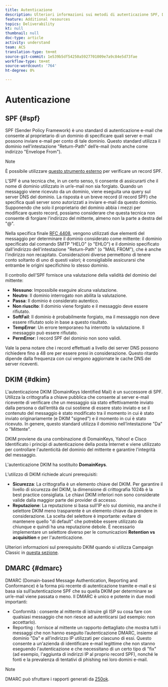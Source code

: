 ```yaml
---
title: Autenticazione
description: Ulteriori informazioni sui metodi di autenticazione SPF, DKIM e DMARC.
feature: Additional resources
topics: Deliverability
kt: null
thumbnail: null
doc-type: article
activity: understand
team: ACS
translation-type: tm+mt
source-git-commit: 1e539b5df54250a5927701009e7a9c84e5d73fae
workflow-type: tm+mt
source-wordcount: '764'
ht-degree: 0%

---
```



# Autenticazione

## SPF {#spf}

SPF (Sender Policy Framework) è uno standard di autenticazione e-mail che consente al proprietario di un dominio di specificare quali server e-mail possono inviare e-mail per conto di tale dominio. Questo standard utilizza il dominio nell’intestazione &quot;Return-Path&quot; dell’e-mail (noto anche come indirizzo &quot;Envelope From&quot;).

>[!NOTE]
>
>È possibile utilizzare [questo strumento esterno](https://www.kitterman.com/spf/validate.html) per verificare un record SPF.

L’SPF è una tecnica che, in un certo senso, ti consente di assicurarti che il nome di dominio utilizzato in un’e-mail non sia forgiato. Quando un messaggio viene ricevuto da un dominio, viene eseguita una query sul server DNS del dominio. La risposta è un breve record (il record SPF) che specifica quali server sono autorizzati a inviare e-mail da questo dominio. Supponendo che solo il proprietario del dominio abbia i mezzi per modificare questo record, possiamo considerare che questa tecnica non consente di forgiare l&#39;indirizzo del mittente, almeno non la parte a destra del &quot;@&quot;.

Nella specifica finale [RFC 4408](https://www.rfc-editor.org/info/rfc4408), vengono utilizzati due elementi del messaggio per determinare il dominio considerato come mittente: il dominio specificato dal comando SMTP &quot;HELO&quot; (o &quot;EHLO&quot;) e il dominio specificato dall&#39;indirizzo dell&#39;intestazione &quot;Return-Path&quot; (o &quot;MAIL FROM&quot;), che è anche l&#39;indirizzo non recapitato. Considerazioni diverse permettono di tenere conto soltanto di uno di questi valori; è consigliabile assicurarsi che entrambe le origini specifichino lo stesso dominio.

Il controllo dell&#39;SPF fornisce una valutazione della validità del dominio del mittente:

* **Nessuno**: Impossibile eseguire alcuna valutazione.
* **Neutro**: Il dominio interrogato non abilita la valutazione.
* **Passa**: Il dominio è considerato autentico.
* **Non riuscito**: Il dominio viene forgiato e il messaggio deve essere rifiutato.
* **SoftFail**: Il dominio è probabilmente forgiato, ma il messaggio non deve essere rifiutato solo in base a questo risultato.
* **TempError**: Un errore temporaneo ha interrotto la valutazione. Il messaggio può essere rifiutato.
* **PermError**: I record SPF del dominio non sono validi.

Vale la pena notare che i record effettuati a livello dei server DNS possono richiedere fino a 48 ore per essere presi in considerazione. Questo ritardo dipende dalla frequenza con cui vengono aggiornate le cache DNS dei server riceventi.

## DKIM {#dkim}

L&#39;autenticazione DKIM (DomainKeys Identified Mail) è un successore di SPF. Utilizza la crittografia a chiave pubblica che consente al server e-mail ricevente di verificare che un messaggio sia stato effettivamente inviato dalla persona o dall’entità da cui sostiene di essere stato inviato e se il contenuto del messaggio è stato modificato tra il momento in cui è stato inviato originariamente (e DKIM &quot;signed&quot;) e il momento in cui è stato ricevuto. In genere, questo standard utilizza il dominio nell’intestazione &quot;Da&quot; o &quot;Mittente&quot;.

DKIM proviene da una combinazione di DomainKeys, Yahoo! e Cisco Identificato i principi di autenticazione della posta Internet e viene utilizzato per controllare l&#39;autenticità del dominio del mittente e garantire l&#39;integrità del messaggio.

L&#39;autenticazione DKIM ha sostituito **DomainKeys**.

L’utilizzo di DKIM richiede alcuni prerequisiti:

* **Sicurezza**: La crittografia è un elemento chiave del DKIM. Per garantire il livello di sicurezza del DKIM, la dimensione di crittografia 1024b è la best practice consigliata. Le chiavi DKIM inferiori non sono considerate valide dalla maggior parte dei provider di accesso.
* **Reputazione**: La reputazione si basa sull’IP e/o sul dominio, ma anche il selettore DKIM meno trasparente è un elemento chiave da prendere in considerazione. La scelta del selettore è importante: evitare di mantenere quello &quot;di default&quot; che potrebbe essere utilizzato da chiunque e quindi ha una reputazione debole. È necessario implementare un selettore diverso per le comunicazioni **Retention vs acquisition** e per l&#39;autenticazione.

Ulteriori informazioni sul prerequisito DKIM quando si utilizza Campaign Classic in [questa sezione](/help/additional-resources/acc-technical-recommendations.md#dkim-acc).

## DMARC {#dmarc}

DMARC (Domain-based Message Authentication, Reporting and Conformance) è la forma più recente di autenticazione tramite e-mail e si basa sia sull’autenticazione SPF che su quella DKIM per determinare se un’e-mail viene passata o meno. Il DMARC è unico e potente in due modi importanti:

* Conformità : consente al mittente di istruire gli ISP su cosa fare con qualsiasi messaggio che non riesce ad autenticarsi (ad esempio: non accettarlo).
* Reporting : fornisce al mittente un rapporto dettagliato che mostra tutti i messaggi che non hanno eseguito l’autenticazione DMARC, insieme al dominio &quot;Da&quot; e all’indirizzo IP utilizzati per ciascuno di essi. Questo consente a un&#39;azienda di identificare e-mail legittime che non stanno eseguendo l&#39;autenticazione e che necessitano di un certo tipo di &quot;fix&quot; (ad esempio, l&#39;aggiunta di indirizzi IP al proprio record SPF), nonché le fonti e la prevalenza di tentativi di phishing nei loro domini e-mail.

>[!NOTE]
>
>DMARC può sfruttare i rapporti generati da [250ok](https://250ok.com/).
